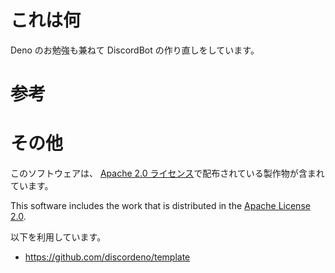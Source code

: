 # これは何

Deno のお勉強も兼ねて DiscordBot の作り直しをしています。

# 参考

# その他

このソフトウェアは、 [Apache 2.0 ライセンス](http://www.apache.org/licenses/LICENSE-2.0)で配布されている製作物が含まれています。

This software includes the work that is distributed in the [Apache License 2.0](http://www.apache.org/licenses/LICENSE-2.0).

以下を利用しています。

- https://github.com/discordeno/template
